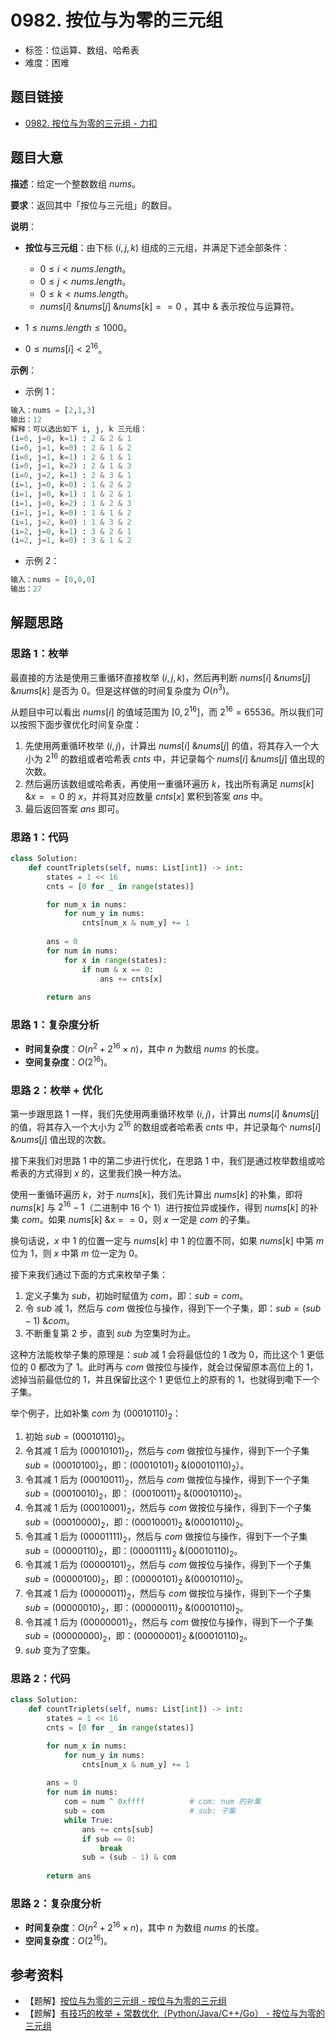 # 0982. 按位与为零的三元组

- 标签：位运算、数组、哈希表
- 难度：困难

## 题目链接

- [0982. 按位与为零的三元组 - 力扣](https://leetcode.cn/problems/triples-with-bitwise-and-equal-to-zero/)

## 题目大意

**描述**：给定一个整数数组 $nums$。

**要求**：返回其中「按位与三元组」的数目。

**说明**：

- **按位与三元组**：由下标 $(i, j, k)$ 组成的三元组，并满足下述全部条件：
  - $0 \le i < nums.length$。
  - $0 \le j < nums.length$。
  - $0 \le k < nums.length$。
  - $nums[i] \text{ \& } nums[j] \text{ \& } nums[k] == 0$ ，其中 $\text{ \& }$ 表示按位与运算符。

- $1 \le nums.length \le 1000$。
- $0 \le nums[i] < 2^{16}$。

**示例**：

- 示例 1：

```python
输入：nums = [2,1,3]
输出：12
解释：可以选出如下 i, j, k 三元组：
(i=0, j=0, k=1) : 2 & 2 & 1
(i=0, j=1, k=0) : 2 & 1 & 2
(i=0, j=1, k=1) : 2 & 1 & 1
(i=0, j=1, k=2) : 2 & 1 & 3
(i=0, j=2, k=1) : 2 & 3 & 1
(i=1, j=0, k=0) : 1 & 2 & 2
(i=1, j=0, k=1) : 1 & 2 & 1
(i=1, j=0, k=2) : 1 & 2 & 3
(i=1, j=1, k=0) : 1 & 1 & 2
(i=1, j=2, k=0) : 1 & 3 & 2
(i=2, j=0, k=1) : 3 & 2 & 1
(i=2, j=1, k=0) : 3 & 1 & 2
```

- 示例 2：

```python
输入：nums = [0,0,0]
输出：27
```

## 解题思路

### 思路 1：枚举

最直接的方法是使用三重循环直接枚举 $(i, j, k)$，然后再判断 $nums[i] \text{ \& } nums[j] \text{ \& } nums[k]$ 是否为 $0$。但是这样做的时间复杂度为 $O(n^3)$。

从题目中可以看出 $nums[i]$ 的值域范围为 $[0, 2^{16}]$，而 $2^{16} = 65536$。所以我们可以按照下面步骤优化时间复杂度：

1. 先使用两重循环枚举 $(i, j)$，计算出 $nums[i] \text{ \& } nums[j]$ 的值，将其存入一个大小为 $2^{16}$ 的数组或者哈希表 $cnts$ 中，并记录每个 $nums[i] \text{ \& } nums[j]$ 值出现的次数。
2. 然后遍历该数组或哈希表，再使用一重循环遍历 $k$，找出所有满足 $nums[k] \text{ \& } x == 0$ 的 $x$，并将其对应数量 $cnts[x]$ 累积到答案 $ans$ 中。
3. 最后返回答案 $ans$ 即可。

### 思路 1：代码

```python
class Solution:
    def countTriplets(self, nums: List[int]) -> int:
        states = 1 << 16
        cnts = [0 for _ in range(states)]

        for num_x in nums:
            for num_y in nums:
                cnts[num_x & num_y] += 1
        
        ans = 0
        for num in nums:
            for x in range(states):
                if num & x == 0:
                    ans += cnts[x]
        
        return ans
```

### 思路 1：复杂度分析

- **时间复杂度**：$O(n^2 + 2^{16} \times n)$，其中 $n$ 为数组 $nums$ 的长度。
- **空间复杂度**：$O(2^{16})$。

### 思路 2：枚举 + 优化

第一步跟思路 1 一样，我们先使用两重循环枚举 $(i, j)$，计算出 $nums[i] \text{ \& } nums[j]$ 的值，将其存入一个大小为 $2^{16}$ 的数组或者哈希表 $cnts$ 中，并记录每个 $nums[i] \text{ \& } nums[j]$ 值出现的次数。

接下来我们对思路 1 中的第二步进行优化，在思路 1 中，我们是通过枚举数组或哈希表的方式得到 $x$ 的，这里我们换一种方法。

使用一重循环遍历 $k$，对于 $nums[k]$，我们先计算出 $nums[k]$ 的补集，即将 $nums[k]$ 与 $2^{16} - 1$（二进制中 $16$ 个 $1$）进行按位异或操作，得到 $nums[k]$ 的补集 $com$。如果 $nums[k] \text{ \& } x == 0$，则 $x$ 一定是 $com$ 的子集。

换句话说，$x$ 中 $1$ 的位置一定与 $nums[k]$ 中 $1$ 的位置不同，如果 $nums[k]$ 中第 $m$ 位为 $1$，则 $x$ 中第 $m$ 位一定为 $0$。

接下来我们通过下面的方式来枚举子集：

1. 定义子集为 $sub$，初始时赋值为 $com$，即：$sub = com$。
2. 令 $sub$ 减 $1$，然后与 $com$ 做按位与操作，得到下一个子集，即：$sub = (sub - 1) \text{ \& } com$。
3. 不断重复第 $2$ 步，直到 $sub$ 为空集时为止。

这种方法能枚举子集的原理是：$sub$ 减 $1$ 会将最低位的 $1$ 改为 $0$，而比这个 $1$ 更低位的 $0$ 都改为了 $1$。此时再与 $com$ 做按位与操作，就会过保留原本高位上的 $1$，滤掉当前最低位的 $1$，并且保留比这个 $1$ 更低位上的原有的 $1$，也就得到嘞下一个子集。

举个例子，比如补集 $com$ 为 $(00010110)_2$：

1. 初始 $sub = (00010110)_2$。
2. 令其减 $1$ 后为 $(00010101)_2$，然后与 $com$ 做按位与操作，得到下一个子集 $sub = (00010100)_2$，即：$(00010101)_2 \text{ \& } (00010110)_2$）。
3. 令其减 $1$ 后为 $(00010011)_2$，然后与 $com$ 做按位与操作，得到下一个子集 $sub = (00010010)_2$，即： $(00010011)_2 \text{ \& } (00010110)_2$。
4. 令其减 $1$ 后为 $(00010001)_2$，然后与 $com$ 做按位与操作，得到下一个子集 $sub = (00010000)_2$，即：$(00010001)_2 \text{ \& } (00010110)_2$。
5. 令其减 $1$ 后为 $(00001111)_2$，然后与 $com$ 做按位与操作，得到下一个子集 $sub = (00000110)_2$，即：$(00001111)_2 \text{ \& } (00010110)_2$。
6. 令其减 $1$ 后为 $(00000101)_2$，然后与 $com$ 做按位与操作，得到下一个子集 $sub = (00000100)_2$，即：$(00000101)_2 \text{ \& } (00010110)_2$。
7. 令其减 $1$ 后为 $(00000011)_2$，然后与 $com$ 做按位与操作，得到下一个子集 $sub = (00000010)_2$，即：$(00000011)_2 \text{ \& } (00010110)_2$。
8. 令其减 $1$ 后为 $(00000001)_2$，然后与 $com$ 做按位与操作，得到下一个子集 $sub = (00000000)_2$，即：$(00000001)_2 \text{ \& } (00010110)_2$。
9. $sub$ 变为了空集。

### 思路 2：代码

```python
class Solution:
    def countTriplets(self, nums: List[int]) -> int:
        states = 1 << 16
        cnts = [0 for _ in range(states)]

        for num_x in nums:
            for num_y in nums:
                cnts[num_x & num_y] += 1
        
        ans = 0
        for num in nums:
            com = num ^ 0xffff			# com: num 的补集
            sub = com					# sub: 子集
            while True:
                ans += cnts[sub]
                if sub == 0:
                    break
                sub = (sub - 1) & com
        
        return ans
```

### 思路 2：复杂度分析

- **时间复杂度**：$O(n^2 + 2^{16} \times n)$，其中 $n$ 为数组 $nums$ 的长度。
- **空间复杂度**：$O(2^{16})$。

## 参考资料

- 【题解】[按位与为零的三元组 - 按位与为零的三元组](https://leetcode.cn/problems/triples-with-bitwise-and-equal-to-zero/solution/an-wei-yu-wei-ling-de-san-yuan-zu-by-lee-gjud/)
- 【题解】[有技巧的枚举 + 常数优化（Python/Java/C++/Go） - 按位与为零的三元组](https://leetcode.cn/problems/triples-with-bitwise-and-equal-to-zero/solution/you-ji-qiao-de-mei-ju-chang-shu-you-hua-daxit/)
